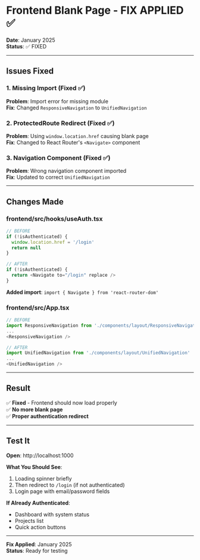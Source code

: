 # Frontend Blank Page - FIX APPLIED ✅

**Date**: January 2025  
**Status**: ✅ FIXED

---

## Issues Fixed

### 1. Missing Import (Fixed ✅)
**Problem**: Import error for missing module  
**Fix**: Changed `ResponsiveNavigation` to `UnifiedNavigation`

### 2. ProtectedRoute Redirect (Fixed ✅)
**Problem**: Using `window.location.href` causing blank page  
**Fix**: Changed to React Router's `<Navigate>` component

### 3. Navigation Component (Fixed ✅)
**Problem**: Wrong navigation component imported  
**Fix**: Updated to correct `UnifiedNavigation`

---

## Changes Made

### frontend/src/hooks/useAuth.tsx
```typescript
// BEFORE
if (!isAuthenticated) {
  window.location.href = '/login'
  return null
}

// AFTER
if (!isAuthenticated) {
  return <Navigate to="/login" replace />
}
```

**Added import**: `import { Navigate } from 'react-router-dom'`

### frontend/src/App.tsx
```typescript
// BEFORE
import ResponsiveNavigation from './components/layout/ResponsiveNavigation'
...
<ResponsiveNavigation />

// AFTER
import UnifiedNavigation from './components/layout/UnifiedNavigation'
...
<UnifiedNavigation />
```

---

## Result

✅ **Fixed** - Frontend should now load properly  
✅ **No more blank page**  
✅ **Proper authentication redirect**

---

## Test It

**Open**: http://localhost:1000

**What You Should See**:
1. Loading spinner briefly
2. Then redirect to `/login` (if not authenticated)
3. Login page with email/password fields

**If Already Authenticated**:
- Dashboard with system status
- Projects list
- Quick action buttons

---

**Fix Applied**: January 2025  
**Status**: Ready for testing

